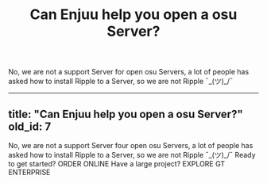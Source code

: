 ﻿---
title: "Can Enjuu help you open a osu Server?"
old_id: 7
---
No, we are not a support Server for open osu Servers, a lot of people has asked how to install Ripple to a Server, so we are not Ripple ¯\_(ツ)_/¯


---
title: "Can Enjuu help you open a osu Server?"
old_id: 7
---
No, we are not a support Server four open osu Servers, a lot of people has asked how to install Ripple to a Server, so we are not Ripple ¯\_(ツ)_/¯
Ready to get started?
ORDER ONLINE
Have a large project?
EXPLORE GT ENTERPRISE
